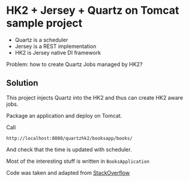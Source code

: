 # HK2 + Jersey + Quartz on Tomcat sample project

 - Quartz is a scheduler
 - Jersey is a REST implementation
 - HK2 is Jersey native DI framework

Problem: how to create Quartz Jobs managed by HK2?

## Solution

This project injects Quartz into the HK2 and thus can create HK2 aware jobs.

Package an application and deploy on Tomcat.

Call 

    http://localhost:8080/quartzhk2/booksapp/books/

And check that the time is updated with scheduler.

Most of the interesting stuff is written in `BooksApplication`

Code was taken and adapted from [StackOverflow](https://stackoverflow.com/questions/42951949/hk2-factory-for-quartz-jobs-not-destroying-service-after-execution)
